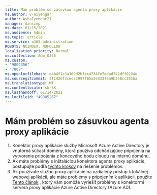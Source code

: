 ```yaml
---
title: Mám problém so zásuvkou agenta proxy aplikácie
ms.author: v-aiyengar
author: AshaIyengar21
manager: dansimp
ms.date: 01/15/2021
ms.audience: Admin
ms.topic: article
ms.service: o365-administration
ROBOTS: NOINDEX, NOFOLLOW
localization_priority: Normal
ms.collection: Adm_O365
ms.custom:
- "9004356"
- "7802"
ms.openlocfilehash: d4b4f1c3a309d2bfec4734fe7edad742dff0204e
ms.sourcegitcommit: 3f1426f3cec23997f65a3e83376a9b348cc205ba
ms.translationtype: MT
ms.contentlocale: sk-SK
ms.lasthandoff: 01/14/2021
ms.locfileid: "49885267"
---
```

# <a name="im-having-a-problem-with-the-application-proxy-agent-connector"></a>Mám problém so zásuvkou agenta proxy aplikácie

1. Konektor proxy aplikácie služby Microsoft Azure Active Directory je vnútorná súčasť domény, ktorá používa odchádzajúce pripojenia na vytvorenie pripojenia z koncového bodu cloudu na internú doménu.
1. Ak máte problémy s inštaláciou konektora agenta proxy aplikácie, postupujte podľa [týchto krokov](https://docs.microsoft.com/azure/active-directory/application-proxy-connector-installation-problem/?WT.mc_id=UI_AAD_Enterprise_Apps_Support_L2_Overview) na riešenie problémov.
1. Ak používate službu proxy aplikácie na vzdialený prístup k lokálnej webovej aplikácii, ale máte problémy s pripojením k aplikácii, použite [Tento článok](https://docs.microsoft.com/azure/active-directory/manage-apps/application-proxy-debug-connectors) , ktorý vám pomôže vyriešiť problémy s konektormi servera proxy aplikácie Azure Active Directory (Azure AD).